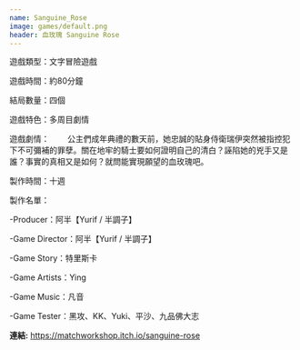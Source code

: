 ```yaml
---
name: Sanguine_Rose
image: games/default.png
header: 血玫瑰 Sanguine Rose
---
```


遊戲類型：文字冒險遊戲 

遊戲時間：約80分鐘

結局數量：四個 

遊戲特色：多周目劇情

遊戲劇情：
　　公主們成年典禮的數天前，她忠誠的貼身侍衛瑞伊突然被指控犯下不可彌補的罪孽。關在地牢的騎士要如何證明自己的清白？誣陷她的兇手又是誰？事實的真相又是如何？就問能實現願望的血玫瑰吧。

製作時間：十週 

製作名單： 

-Producer：阿半【Yurif / 半調子】

-Game Director：阿半【Yurif / 半調子】

-Game Story：特里斯卡

-Game Artists：Ying 

-Game Music：凡音

-Game Tester：黑攻、KK、Yuki、平沙、九品佛大志

**連結:** https://matchworkshop.itch.io/sanguine-rose
